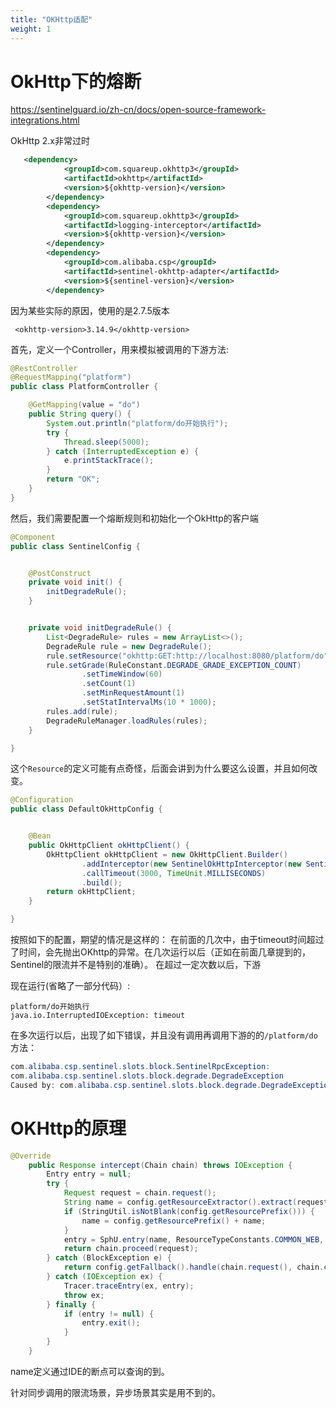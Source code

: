 ```yaml
---
title: "OKHttp适配"
weight: 1
---
```



# OkHttp下的熔断
https://sentinelguard.io/zh-cn/docs/open-source-framework-integrations.html

OkHttp 2.x非常过时
```xml
   <dependency>
            <groupId>com.squareup.okhttp3</groupId>
            <artifactId>okhttp</artifactId>
            <version>${okhttp-version}</version>
        </dependency>
        <dependency>
            <groupId>com.squareup.okhttp3</groupId>
            <artifactId>logging-interceptor</artifactId>
            <version>${okhttp-version}</version>
        </dependency>
        <dependency>
            <groupId>com.alibaba.csp</groupId>
            <artifactId>sentinel-okhttp-adapter</artifactId>
            <version>${sentinel-version}</version>
        </dependency>
```
因为某些实际的原因，使用的是2.7.5版本
```
 <okhttp-version>3.14.9</okhttp-version>
```

首先，定义一个Controller，用来模拟被调用的下游方法:
```java
@RestController
@RequestMapping("platform")
public class PlatformController {

    @GetMapping(value = "do")
    public String query() {
        System.out.println("platform/do开始执行");
        try {
            Thread.sleep(5000);
        } catch (InterruptedException e) {
            e.printStackTrace();
        }
        return "OK";
    }
}
```



然后，我们需要配置一个熔断规则和初始化一个OkHttp的客户端

```java
@Component
public class SentinelConfig {


    @PostConstruct
    private void init() {
        initDegradeRule();
    }


    private void initDegradeRule() {
        List<DegradeRule> rules = new ArrayList<>();
        DegradeRule rule = new DegradeRule();
        rule.setResource("okhttp:GET:http://localhost:8080/platform/do");
        rule.setGrade(RuleConstant.DEGRADE_GRADE_EXCEPTION_COUNT)
                .setTimeWindow(60)
                .setCount(1)
                .setMinRequestAmount(1)
                .setStatIntervalMs(10 * 1000);
        rules.add(rule);
        DegradeRuleManager.loadRules(rules);
    }

}


```
这个`Resource`的定义可能有点奇怪，后面会讲到为什么要这么设置，并且如何改变。

```java
@Configuration
public class DefaultOkHttpConfig {


    @Bean
    public OkHttpClient okHttpClient() {
        OkHttpClient okHttpClient = new OkHttpClient.Builder()
                .addInterceptor(new SentinelOkHttpInterceptor(new SentinelOkHttpConfig()))
                .callTimeout(3000, TimeUnit.MILLISECONDS)
                .build();
        return okHttpClient;
    }

}
```


按照如下的配置，期望的情况是这样的：
在前面的几次中，由于timeout时间超过了时间，会先抛出OKhttp的异常。在几次运行以后（正如在前面几章提到的，Sentinel的限流并不是特别的准确）。
在超过一定次数以后，下游


现在运行(省略了一部分代码）:
```
platform/do开始执行
java.io.InterruptedIOException: timeout
```


在多次运行以后，出现了如下错误，并且没有调用再调用下游的的`/platform/do`方法：
```java
com.alibaba.csp.sentinel.slots.block.SentinelRpcException: 
com.alibaba.csp.sentinel.slots.block.degrade.DegradeException
Caused by: com.alibaba.csp.sentinel.slots.block.degrade.DegradeException
```


# OKHttp的原理
```java
@Override
    public Response intercept(Chain chain) throws IOException {
        Entry entry = null;
        try {
            Request request = chain.request();
            String name = config.getResourceExtractor().extract(request, chain.connection());
            if (StringUtil.isNotBlank(config.getResourcePrefix())) {
                name = config.getResourcePrefix() + name;
            }
            entry = SphU.entry(name, ResourceTypeConstants.COMMON_WEB, EntryType.OUT);
            return chain.proceed(request);
        } catch (BlockException e) {
            return config.getFallback().handle(chain.request(), chain.connection(), e);
        } catch (IOException ex) {
            Tracer.traceEntry(ex, entry);
            throw ex;
        } finally {
            if (entry != null) {
                entry.exit();
            }
        }
    }
```

name定义通过IDE的断点可以查询的到。

针对同步调用的限流场景，异步场景其实是用不到的。

